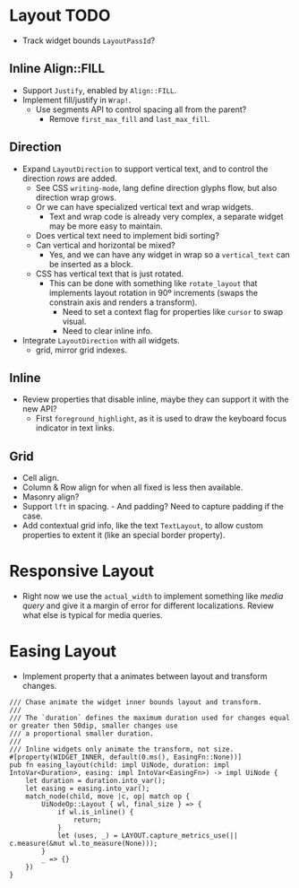 # Layout TODO

* Track widget bounds `LayoutPassId`?

## Inline Align::FILL

* Support `Justify`, enabled by `Align::FILL`.
* Implement fill/justify in `Wrap!`.
  - Use segments API to control spacing all from the parent?
    - Remove `first_max_fill` and `last_max_fill`.

## Direction

* Expand `LayoutDirection` to support vertical text, and to control the direction *rows* are added.
  - See CSS `writing-mode`, lang define direction glyphs flow, but also direction wrap grows.
  - Or we can have specialized vertical text and wrap widgets.
    - Text and wrap code is already very complex, a separate widget may be more easy to maintain.
  - Does vertical text need to implement bidi sorting?
  - Can vertical and horizontal be mixed?
    - Yes, and we can have any widget in wrap so a `vertical_text` can be inserted as a block.
  - CSS has vertical text that is just rotated.
    - This can be done with something like `rotate_layout` that implements layout rotation in  90º increments 
      (swaps the constrain axis and renders a transform).
        - Need to set a context flag for properties like `cursor` to swap visual.
        - Need to clear inline info.
* Integrate `LayoutDirection` with all widgets.
  - grid, mirror grid indexes.

## Inline

* Review properties that disable inline, maybe they can support it with the new API?
  - First `foreground_highlight`, as it is used to draw the keyboard focus indicator in text links.

## Grid 

* Cell align.
* Column & Row align for when all fixed is less then available.
* Masonry align?
* Support `lft` in spacing.
        - And padding? Need to capture padding if the case.
* Add contextual grid info, like the text `TextLayout`, to allow custom properties to extent it (like an special border property).

# Responsive Layout

* Right now we use the `actual_width` to implement something like *media query* and give it a margin of error
  for different localizations. Review what else is typical for media queries.

# Easing Layout

* Implement property that a animates between layout and transform changes.

```
/// Chase animate the widget inner bounds layout and transform.
///
/// The `duration` defines the maximum duration used for changes equal or greater then 50dip, smaller changes use
/// a proportional smaller duration.
///
/// Inline widgets only animate the transform, not size.
#[property(WIDGET_INNER, default(0.ms(), EasingFn::None))]
pub fn easing_layout(child: impl UiNode, duration: impl IntoVar<Duration>, easing: impl IntoVar<EasingFn>) -> impl UiNode {
    let duration = duration.into_var();
    let easing = easing.into_var();
    match_node(child, move |c, op| match op {
        UiNodeOp::Layout { wl, final_size } => {
            if wl.is_inline() {
                return;
            }
            let (uses, _) = LAYOUT.capture_metrics_use(|| c.measure(&mut wl.to_measure(None)));
        }
        _ => {}
    })
}

```